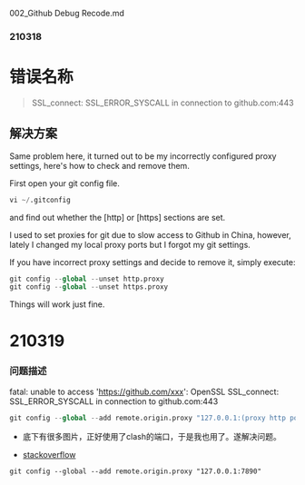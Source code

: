 002_Github Debug Recode.md


### 210318 
# 错误名称
> SSL_connect: SSL_ERROR_SYSCALL in connection to github.com:443

## 解决方案
Same problem here, it turned out to be my incorrectly configured proxy settings, here's how to check and remove them.

First open your git config file.

```python 
vi ~/.gitconfig
```
and find out whether the [http] or [https] sections are set.

I used to set proxies for git due to slow access to Github in China, however, lately I changed my local proxy ports but I forgot my git settings.

If you have incorrect proxy settings and decide to remove it, simply execute:
```python
git config --global --unset http.proxy
git config --global --unset https.proxy
```
Things will work just fine.


# 210319
### 问题描述
fatal: unable to access 'https://github.com/xxx': OpenSSL SSL_connect: SSL_ERROR_SYSCALL in connection to github.com:443

```python
git config --global --add remote.origin.proxy "127.0.0.1:(proxy http port number)"
```
- 底下有很多图片，正好使用了clash的端口，于是我也用了。遂解决问题。

* [stackoverflow](https://stackoverflow.com/questions/49345357/fatal-unable-to-access-https-github-com-xxx-openssl-ssl-connect-ssl-error)

```
git config --global --add remote.origin.proxy "127.0.0.1:7890"                  
```